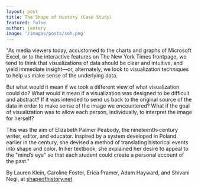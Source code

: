 ```yaml
---
layout: post
title: The Shape of History (Case Study)  
featured: false
author: jentery
image: '/images/posts/soh.png'
---
```


"As media viewers today, accustomed to the charts and graphs of Microsoft Excel, or to the interactive features on The New York Times frontpage, we tend to think that visualizations of data should be clear and intuitive, and yield immediate insight—or, alternately, we look to visualization techniques to help us make sense of the underlying data.

But what would it mean if we took a different view of what visualization could do? What would it mean if a visualization was designed to be difficult and abstract? If it was intended to send us back to the original source of the data in order to make sense of the image we encountered? What if the goal of visualization was to allow each person, individually, to interpret the image for herself?

This was the aim of Elizabeth Palmer Peabody, the nineteenth-century writer, editor, and educator. Inspired by a system developed in Poland earlier in the century, she devised a method of translating historical events into shape and color. In her textbook, she explained her desire to appeal to the "mind’s eye" so that each student could create a personal account of the past."

By Lauren Klein, Caroline Foster, Erica Pramer, Adam Hayward, and Shivani Negi, at [shapeofhistory.net](http://shapeofhistory.net/)
